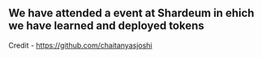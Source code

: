 ## We have attended a event at Shardeum in ehich we have learned and deployed tokens
Credit - https://github.com/chaitanyasjoshi
